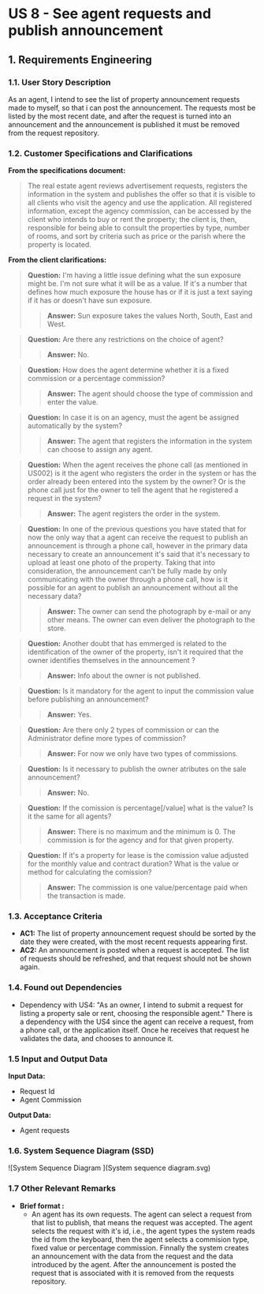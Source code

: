 # US 8 - See agent requests and publish announcement

## 1. Requirements Engineering

### 1.1. User Story Description

As an agent, I intend to see the list of property announcement requests made to myself, 
so that i can post the announcement. The requests most be listed by the most recent date, and after
the request is turned into an announcement and the announcement is published it must be removed from 
the request repository.

### 1.2. Customer Specifications and Clarifications 

**From the specifications document:**

> The real estate agent reviews advertisement requests, registers the information in the system and
publishes the offer so that it is visible to all clients who visit the agency and use the application. All
registered information, except the agency commission, can be accessed by the client who intends to
buy or rent the property; the client is, then, responsible for being able to consult the properties by
type, number of rooms, and sort by criteria such as price or the parish where the property is located.

**From the client clarifications:**

>**Question:** I'm having a little issue defining what the sun exposure might be.
I'm not sure what it will be as a value. If it's a number that defines how much exposure
the house has or if it is just a text saying if it has or doesn't have sun exposure.
>>**Answer:** Sun exposure takes the values North, South, East and West.

>**Question:** Are there any restrictions on the choice of agent?
>>**Answer:** No.

>**Question:** How does the agent determine whether it is a fixed commission
or a percentage commission?
>>**Answer:** The agent should choose the type of commission and enter the value.

>**Question:** In case it is on an agency, must the agent be assigned automatically by the system?
>>**Answer:** The agent that registers the information in the system 
can choose to assign any agent.

>**Question:** When the agent receives the phone call (as mentioned in US002) is it the agent who registers the order in the system or has the order already been entered into the system by the owner? Or is the phone call just for the owner to tell the agent that he registered a request in the system?
>>**Answer:** The agent registers the order in the system.


>**Question:** In one of the previous questions you have stated that for now the only way that a agent can receive the request to publish an announcement is through a phone call, however in the primary data necessary to create an announcement it's said that it's necessary to upload at least one photo of the property. Taking that into consideration, the announcement can't be fully made by only communicating with the owner through a phone call, how is it possible for an agent to publish an announcement without all the necessary data?
>>**Answer:** The owner can send the photograph by e-mail or any other means. The owner can even deliver the photograph to the store.

>**Question:** Another doubt that has emmerged is related to the identification of the owner of the property, isn't it required that the owner identifies themselves in the announcement ?
>>**Answer:** Info about the owner is not published.

>**Question:** Is it mandatory for the agent to input the commission value before publishing an announcement?
>>**Answer:** Yes.

>**Question:** Are there only 2 types of commission or can the Administrator define more types of commission?
>>**Answer:** For now we only have two types of commissions.

>**Question:** Is it necessary to publish the owner atributes on the sale announcement?
>>**Answer:** No.

>**Question:** If the comission is percentage[/value] what is the value? Is it the same for all agents?
>>**Answer:** There is no maximum and the minimum is 0. The commission is for the agency and for that given property.

>**Question:** If it's a property for lease is the comission value adjusted for the monthly value and contract duration? What is the value or method for calculating the comission?
>>**Answer:** The commission is one value/percentage paid when the transaction is made.

### 1.3. Acceptance Criteria

- **AC1:** The list of property announcement request should be sorted by the date they were created, with the most recent requests appearing first.
- **AC2:** An announcement is posted when a request is accepted. The list of requests should be refreshed, and that request should not be shown again.

### 1.4. Found out Dependencies

- Dependency with US4: "As an owner, I intend to submit a request
for listing a property sale or rent, choosing the responsible agent."
There is a dependency with the US4 since the agent can receive a request,
from a phone call, or the application itself. Once he receives that
request he validates the data, and chooses to announce it.

### 1.5 Input and Output Data

**Input Data:**

- Request Id
- Agent Commission

**Output Data:**
- Agent requests

### 1.6. System Sequence Diagram (SSD)

![System Sequence Diagram ](System sequence diagram.svg)

### 1.7 Other Relevant Remarks
* **Brief format :**
  * An agent has its own requests. The agent can select a request from that list to publish, 
that means the request was accepted. The agent selects the request with it's id, i.e., the agent
types the system reads the id from the keyboard, then the agent selects a commision type,
fixed value or percentage commission. Finnally the system creates an announcement with the data
from the request and the data introduced by the agent. After the announcement is posted
the request that is associated with it is removed from the requests repository.